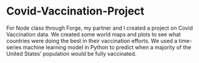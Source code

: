 # Covid-Vaccination-Project
For Node class through Forge, my partner and I created a project on Covid Vaccination data. We created some world maps and plots to see what countries were doing the best in their vaccination efforts. We used a time-series machine learning model in Python to predict when a majority of the United States’ population would be fully vaccinated.
